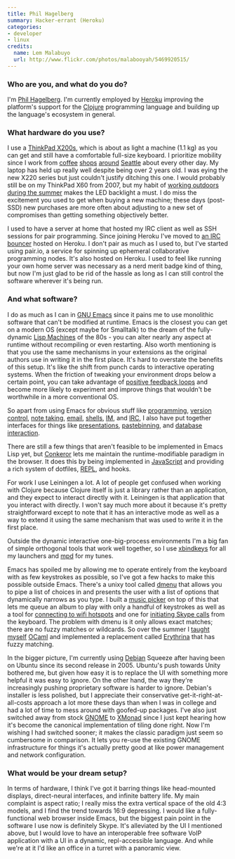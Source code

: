 ```yaml
---
title: Phil Hagelberg
summary: Hacker-errant (Heroku)
categories:
- developer
- linux
credits:
  name: Lem Malabuyo
  url: http://www.flickr.com/photos/malabooyah/5469920515/
---
```


### Who are you, and what do you do?

I'm [Phil Hagelberg](http://technomancy.us/colophon "Phil's colophon."). I'm currently employed by [Heroku][] improving the platform's support for the [Clojure][] programming language and building up the language's ecosystem in general.

### What hardware do you use?

I use a [ThinkPad X200s][thinkpad-x200], which is about as light a machine (1.1 kg) as you can get and still have a comfortable full-size keyboard. I prioritize mobility since I work from [coffee](http://zokacoffee.com/ "A coffee shop in Seattle that Phil works out of.") [shops](http://neptunecoffee.com/ "A coffee shop in Seattle that Phil works out of.") [around](http://trabantcoffee.com/ "A coffee shop in Seattle that Phil works out of.") [Seattle](http://www.milsteadandco.com/ "A coffee shop in Seattle that Phil works out of.") about every other day. My laptop has held up really well despite being over 2 years old. I was eying the new X220 series but just couldn't justify ditching this one. I would probably still be on my ThinkPad X60 from 2007, but my habit of [working outdoors during the summer](http://www.flickr.com/photos/technomancy/tags/remoteoffice "Phil's photos of his remote office.") makes the LED backlight a must. I do miss the excitement you used to get when buying a new machine; these days (post-SSD) new purchases are more often about adjusting to a new set of compromises than getting something objectively better.

I used to have a server at home that hosted my IRC client as well as SSH sessions for pair programming. Since joining Heroku I've moved to [an IRC bouncer][znc] hosted on Heroku. I don't pair as much as I used to, but I've started using pair.io, a service for spinning up ephemeral collaborative programming nodes. It's also hosted on Heroku. I used to feel like running your own home server was necessary as a nerd merit badge kind of thing, but now I'm just glad to be rid of the hassle as long as I can still control the software wherever it's being run.

### And what software?

I do as much as I can in [GNU Emacs][emacs] since it pains me to use monolithic software that can't be modified at runtime. Emacs is the closest you can get on a modern OS (except maybe for Smalltalk) to the dream of the fully-dynamic [Lisp Machines](http://en.wikipedia.org/wiki/Lisp_machine "A Wikipedia entry for Lisp Machines.") of the 80s - you can alter nearly any aspect at runtime without recompiling or even restarting. Also worth mentioning is that you use the same mechanisms in your extensions as the original authors use in writing it in the first place. It's hard to overstate the benefits of this setup. It's like the shift from punch cards to interactive operating systems. When the friction of tweaking your environment drops below a certain point, you can take advantage of [positive feedback loops](http://en.wikipedia.org/wiki/Cybernetics "The Wikipedia entry for Cybernetics.") and become more likely to experiment and improve things that wouldn't be worthwhile in a more conventional OS.

So apart from using Emacs for obvious stuff like [programming][swank-clojure], [version control][magit], [note taking][org-mode], [email][gnus], [shells][eshell], [IM][elim], and [IRC][erc], I also have put together interfaces for things like [presentations][epresent], [pastebinning][scpaste], and [database interaction][relax.el].

There are still a few things that aren't feasible to be implemented in Emacs Lisp yet, but [Conkeror][] lets me maintain the runtime-modifiable paradigm in the browser. It does this by being implemented in [JavaScript][] and providing a rich system of dotfiles, [REPL](http://en.wikipedia.org/wiki/Read%E2%80%93eval%E2%80%93print_loop "A Wikipedia entry for Read--eval--print loop."), and hooks.

For work I use Leiningen a lot. A lot of people get confused when working with Clojure because Clojure itself is just a library rather than an application, and they expect to interact directly with it. Leiningen is that application that you interact with directly. I won't say much more about it because it's pretty straightforward except to note that it has an interactive mode as well as a way to extend it using the same mechanism that was used to write it in the first place.

Outside the dynamic interactive one-big-process environments I'm a big fan of simple orthogonal tools that work well together, so I use [xbindkeys][] for all my launchers and [mpd][] for my tunes.

Emacs has spoiled me by allowing me to operate entirely from the keyboard with as few keystrokes as possible, so I've got a few hacks to make this possible outside Emacs. There's a unixy tool called [dmenu][] that allows you to pipe a list of choices in and presents the user with a list of options that dynamically narrows as you type. I built a [music picker](https://github.com/technomancy/dotfiles/blob/master/bin/music-choose "Phil's music picker script.") on top of this that lets me queue an album to play with only a handful of keystrokes as well as a tool for [connecting to wifi hotspots](https://github.com/technomancy/dotfiles/blob/master/bin/ery-net "Phil's script for connecting to wireless hotspots.") and one for [initiating Skype calls](https://github.com/technomancy/dotfiles/blob/master/bin/skyyy "Phil's script for starting Skype calls.") from the keyboard. The problem with dmenu is it only allows exact matches; there are no fuzzy matches or wildcards. So over the summer I [taught myself](http://technomancy.us/152 "Phil's post on his OCaml experience.") [OCaml][] and implemented a replacement called [Erythrina][] that has fuzzy matching.

In the bigger picture, I'm currently using [Debian][] Squeeze after having been on Ubuntu since its second release in 2005. Ubuntu's push towards Unity bothered me, but given how easy it is to replace the UI with something more helpful it was easy to ignore. On the other hand, the way they're increasingly pushing proprietary software is harder to ignore. Debian's installer is less polished, but I appreciate their conservative get-it-right-at-all-costs approach a lot more these days than when I was in college and had a lot of time to mess around with goofed-up packages. I've also just switched away from stock [GNOME][] to [XMonad][] since I just kept hearing how it's become the canonical implementation of tiling done right. Now I'm wishing I had switched sooner; it makes the classic paradigm just seem so cumbersome in comparison. It lets you re-use the existing GNOME infrastructure for things it's actually pretty good at like power management and network configuration.

### What would be your dream setup?

In terms of hardware, I think I've got it barring things like head-mounted displays, direct-neural interfaces, and infinite battery life. My main complaint is aspect ratio; I really miss the extra vertical space of the old 4:3 models, and I find the trend towards 16:9 depressing. I would like a fully-functional web browser inside Emacs, but the biggest pain point in the software I use now is definitely Skype. It's alleviated by the UI I mentioned above, but I would love to have an interoperable free software VoIP application with a UI in a dynamic, repl-accessible language. And while we're at it I'd like an office in a turret with a panoramic view.

[thinkpad-x200]: http://shop.lenovo.com/us/notebooks/thinkpad/x-series/x200 "A 12.1 inch PC laptop."
[clojure]: https://en.wikipedia.org/wiki/Clojure "A dynamic programming language using the Java Virtual Machine."
[conkeror]: http://conkeror.org/ "A keyboard-driven web browser."
[debian]: https://www.debian.org/ "A Linux distribution."
[dmenu]: https://tools.suckless.org/dmenu/ "A dynamic menu for X11."
[elim]: http://savannah.nongnu.org/projects/elim "An IM daemon for Emacs."
[emacs]: http://www.gnu.org/software/emacs/ "A free open-source text editor."
[epresent]: https://github.com/technomancy/epresent "A presentation system for Emacs."
[erc]: https://www.emacswiki.org/emacs/ERC "An IRC client for Emacs."
[erythrina]: https://github.com/technomancy/erythrina "A tool for allowing quick selection from a list of options."
[eshell]: http://www.gnu.org/software/emacs/manual/html_node/eshell/ "A shell for emacs."
[gnome]: https://www.gnome.org/ "A desktop system for *nix operating systems."
[gnus]: http://www.gnus.org/ "A mail and news reader for Emacs."
[heroku]: https://www.heroku.com/ "A service for running and deploying Ruby, Node.js, Clojure, Java, Python, and Scala apps."
[javascript]: https://en.wikipedia.org/wiki/JavaScript "An interpreted scripting language."
[magit]: https://github.com/magit/magit "A git mode for Emacs."
[mpd]: http://mpd.wikia.com/wiki/Music_Player_Daemon_Wiki "A music playing server."
[ocaml]: http://caml.inria.fr/ocaml/index.en.html "An object-oriented version of the Caml programming language."
[org-mode]: https://orgmode.org/ "An Emacs mode for notes and to-do items."
[relax.el]: https://github.com/technomancy/relax.el "An Emacs interface for CouchDB."
[scpaste]: https://github.com/technomancy/scpaste "An Emacs interface for pasting text over SSH."
[swank-clojure]: https://github.com/technomancy/swank-clojure/ "A server for connecting SLIME to Clojure projects."
[xbindkeys]: http://www.nongnu.org/xbindkeys/xbindkeys.html "A keyboard/mouse launcher tool for X11."
[xmonad]: https://xmonad.org/ "A tiling window manager for X11."
[znc]: https://wiki.znc.in/ZNC "An IRC bouncer."
